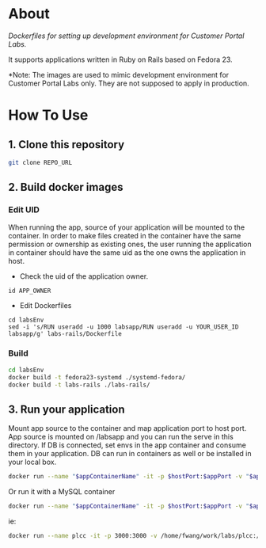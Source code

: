 # About
*Dockerfiles for setting up development environment for Customer Portal Labs.*

It supports applications written in Ruby on Rails based on Fedora 23.

*Note: The images are used to mimic development environment for Customer Portal Labs only. They are not supposed to apply in production.


# How To Use

## 1. Clone this repository
```bash
git clone REPO_URL
```

## 2. Build docker images

### Edit UID

When running the app, source of your application will be mounted to the container. In order to make files created in the container have the same permission or ownership as existing ones, the user running the application in container should have the same uid as the one owns the application in host.

- Check the uid of the application owner.
```shell
id APP_OWNER
```

- Edit Dockerfiles
```shell
cd labsEnv
sed -i 's/RUN useradd -u 1000 labsapp/RUN useradd -u YOUR_USER_ID labsapp/g' labs-rails/Dockerfile
```

### Build

```bash
cd labsEnv
docker build -t fedora23-systemd ./systemd-fedora/
docker build -t labs-rails ./labs-rails/
```

## 3. Run your application
Mount app source to the container and map application port to host port. App source is mounted on /labsapp and you can run the serve in this directory. If DB is connected, set envs in the app container and consume them in your application. DB can run in containers as well or be installed in your local box.
```bash
docker run --name "$appContainerName" -it -p $hostPort:$appPort -v "$appDir":/labsapp:Z labs-rails /bin/bash
```
Or run it with a MySQL container

```bash
docker run --name "$appContainerName" -it -p $hostPort:$appPort -v "$appDir":/labsapp:Z --link "$DBContainerName":mysql labs-rails /bin/bash
```

ie:
```bash
docker run --name plcc -it -p 3000:3000 -v /home/fwang/work/labs/plcc:/labsapp:Z --link mysql_5.7:mysql labs-rails /bin/bash
```
